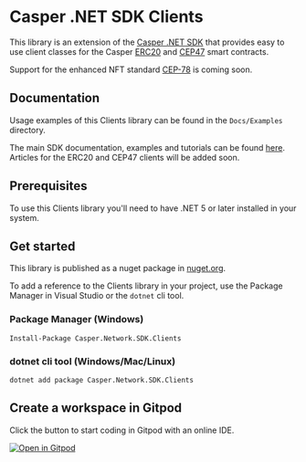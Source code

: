 # Casper .NET SDK Clients

This library is an extension of the [Casper .NET SDK](https://github.com/make-software/casper-net-sdk) that provides easy to use client classes for the Casper  [ERC20](https://github.com/casper-ecosystem/erc20) and [CEP47](https://github.com/casper-ecosystem/casper-nft-cep47) smart contracts.

Support for the enhanced NFT standard [CEP-78](https://github.com/casper-ecosystem/cep-78-enhanced-nft) is coming soon. 

## Documentation

Usage examples of this Clients library can be found in the `Docs/Examples` directory.

The main SDK documentation, examples and tutorials can be found [here](https://make-software.github.io/casper-net-sdk/). Articles for the ERC20 and CEP47 clients will be added soon.

## Prerequisites

To use this Clients library you'll need to have .NET 5 or later installed in your system.

## Get started

This library is published as a nuget package in [nuget.org](https://www.nuget.org/packages/Casper.Network.SDK.Clients).

To add a reference to the Clients library in your project, use the Package Manager in Visual Studio or the `dotnet` cli tool.

### Package Manager (Windows)
```
Install-Package Casper.Network.SDK.Clients
``` 

### dotnet cli tool (Windows/Mac/Linux)
```
dotnet add package Casper.Network.SDK.Clients
``` 

## Create a workspace in Gitpod

Click the button to start coding in Gitpod with an online IDE.

[![Open in Gitpod](https://gitpod.io/button/open-in-gitpod.svg)](https://gitpod.io/#https://github.com/make-software/casper-net-sdk-clients)

